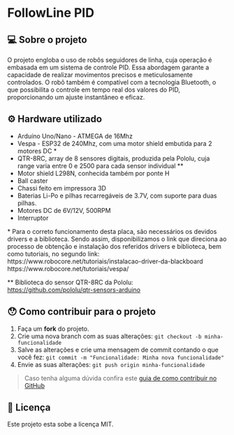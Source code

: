 # FollowLine PID
## 💻 Sobre o projeto
O projeto engloba o uso de robôs seguidores de linha, cuja operação é embasada em um sistema de controle PID. Essa abordagem garante a capacidade de realizar movimentos precisos e meticulosamente controlados. O robô  também é compatível com a tecnologia Bluetooth, o que possibilita o controle em tempo real dos valores do PID, proporcionando um ajuste instantâneo e eficaz.

## ⚙️ Hardware utilizado
<ul>
	<li>Ardu&iacute;no Uno/Nano - ATMEGA de 16Mhz</li>
	<li>Vespa - ESP32 de 240Mhz, com uma motor shield embutida para 2 motores DC *</li> 
	<li>QTR-8RC, array de 8 sensores digitais, produzida pela Pololu, cuja range varia entre 0 e 2500 para cada sensor individual **</li>
	<li>Motor shield L298N, conhecida tamb&eacute;m por ponte H</li>
	<li>Ball caster</li>
	<li>Chassi feito em impressora 3D</li>
	<li>Baterias Li-Po e pilhas recarreg&aacute;veis de 3.7V, com suporte para duas pilhas.</li>
	<li>Motores DC de 6V/12V, 500RPM</li>
	<li>Interruptor</li>
</ul>
* Para o correto funcionamento desta placa, são necessários os devidos drivers e a biblioteca. Sendo assim, disponibilizamos o link que direciona ao processo de obtenção e instalação dos referidos drivers e biblioteca, bem como tutoriais, no segundo link:<br>
https://www.robocore.net/tutoriais/instalacao-driver-da-blackboard<br>
https://www.robocore.net/tutoriais/vespa/<br>

** Biblioteca do sensor QTR-8RC da Pololu:<br>
https://github.com/pololu/qtr-sensors-arduino<br>

## 😯 Como contribuir para o projeto

1. Faça um **fork** do projeto.
2. Crie uma nova branch com as suas alterações: `git checkout -b minha-funcionalidade`
3. Salve as alterações e crie uma mensagem de commit contando o que você fez: `git commit -m "Funcionalidade: Minha nova funcionalidade"`
4. Envie as suas alterações: `git push origin minha-funcionalidade`
> Caso tenha alguma dúvida confira este [guia de como contribuir no GitHub](https://github.com/firstcontributions/first-contributions)


## 📝 Licença

Este projeto esta sobe a licença MIT.
